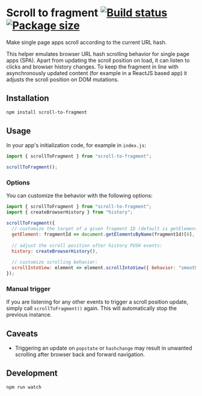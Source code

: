 # Scroll to fragment [![Build status](https://travis-ci.org/dcsaszar/scroll-to-fragment.svg?branch=master)](https://travis-ci.org/dcsaszar/scroll-to-fragment) [![Package size](https://badgen.net/bundlephobia/minzip/scroll-to-fragment)](https://bundlephobia.com/result?p=scroll-to-fragment)

Make single page apps scroll according to the current URL hash.

This helper emulates browser URL hash scrolling behavior for single page apps (SPA).
Apart from updating the scroll position on load, it can listen to clicks and browser history changes.
To keep the fragment in line with asynchronously updated content (for example in a ReactJS based app) it adjusts the scroll position on DOM mutations.

## Installation

```sh
npm install scroll-to-fragment
```

## Usage

In your app's initialization code, for example in `index.js`:

```js
import { scrollToFragment } from "scroll-to-fragment";

scrollToFragment();
```

### Options

You can customize the behavior with the following options:

```js
import { scrollToFragment } from "scroll-to-fragment";
import { createBrowserHistory } from "history";

scrollToFragment({
  // customize the target of a given fragment ID (default is getElementById):
  getElement: fragmentId => document.getElementsByName(fragmentId)[0],
  
  // adjust the scroll position after history PUSH events:
  history: createBrowserHistory(),
  
  // customize scrolling behavior:
  scrollIntoView: element => element.scrollIntoView({ behavior: "smooth" })
});
```

### Manual trigger

If you are listening for any other events to trigger a scroll position update, simply call `scrollToFragment()` again. This will automatically stop the previous instance.

## Caveats

- Triggering an update on `popstate` or `hashchange` may result in unwanted scrolling after browser back and forward navigation.

## Development

```sh
npm run watch
```
